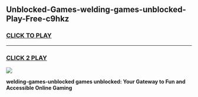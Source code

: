 
## Unblocked-Games-welding-games-unblocked-Play-Free-c9hkz
<h3>
<a href="https://premium76.site?title=welding-games-unblocked&ref=22A">CLICK TO PLAY</a></h3>
<hr>

<h3>
<a href="https://premium76.site?title=welding-games-unblocked&ref=22A">CLICK 2 PLAY</a>
  
</h3>

<a href="https://premium76.site?title=welding-games-unblocked&ref=22A"><img src="https://clearcache.store/games.png"></a>


**welding-games-unblocked games unblocked: Your Gateway to Fun and Accessible Online Gaming**

